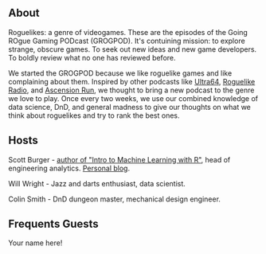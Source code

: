 ## About
Roguelikes: a genre of videogames. These are the episodes of the Going ROgue Gaming PODcast (GROGPOD). It's contuining mission: to explore strange, obscure games. To seek out new ideas and new game developers. To boldly review what no one has reviewed before.  

We started the GROGPOD because we like roguelike games and like complaining about them. Inspired by other podcasts like [Ultra64](https://podcasts.apple.com/us/podcast/ultra-64-wii-universe/id1308062617?mt=2), [Roguelike Radio](http://www.roguelikeradio.com/), and [Ascension Run](https://ascensionrun.podbean.com/), we thought to bring a new podcast to the genre we love to play. Once every two weeks, we use our combined knowledge of data science, DnD, and general madness to give our thoughts on what we think about roguelikes and try to rank the best ones. 

## Hosts
Scott Burger - [author of "Intro to Machine Learning with R"](https://www.amazon.com/Introduction-Machine-Learning-Rigorous-Mathematical/dp/1491976446), head of engineering analytics. [Personal blog](https://svburger.com).

Will Wright - Jazz and darts enthusiast, data scientist.

Colin Smith - DnD dungeon master, mechanical design engineer.

## Frequents Guests

Your name here!
